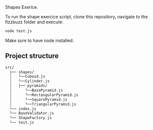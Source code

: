 Shapes Exerice.

To run the shape exercice script, clone this repository, navigate to the fizzbuzz folder and execute:

```bash
node test.js
```

Make sure to have node installed.

## Project structure
```bash
src/
  ├── shapes/
  │   └──Cuboid.js
  │   └──Cylinder.js
  │   ├── pyramids/
  │      └──BasePyramid.js
  │      └──RectangularPyramid.js
  │      └──SquarePyramid.js
  │      └──TriangularPyramid.js
  └── index.js
  └── BaseValidator.js
  └── ShapeFactory.js
  └── test.js
```
